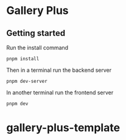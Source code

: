 # Gallery Plus

## Getting started

Run the install command

```
pnpm install
```

Then in a terminal run the backend server

```
pnpm dev-server
```

In another terminal run the frontend server

```
pnpm dev
```
# gallery-plus-template
